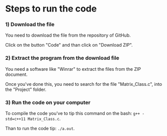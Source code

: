 # Steps to run the code

### 1) Download the file
You need to download the file from the repository of GitHub.

Click on the button "Code" and than click on "Download ZIP".
### 2) Extract the program from the download file
You need a software like "Winrar" to extract the files from the ZIP document.

Once you've done this, you need to search for the file "Matrix_Class.c", into the "Project" folder.
### 3) Run the code on your computer
To compile the code you've to tip this command on the bash:
`g++ -std=c++11 Matrix_Class.c`.

Than to run the code tip:
`./a.out`.
